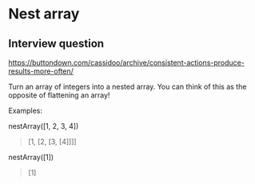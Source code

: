 # Nest array

## Interview question

https://buttondown.com/cassidoo/archive/consistent-actions-produce-results-more-often/

Turn an array of integers into a nested array. You can think of this as the opposite of flattening an array!

Examples:

nestArray([1, 2, 3, 4])
> [1, [2, [3, [4]]]]

nestArray([1])
> [1]

